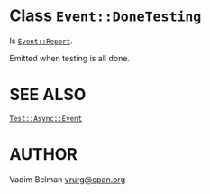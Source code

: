 Class `Event::DoneTesting`
==========================

Is [`Event::Report`](https://github.com/vrurg/raku-Test-Async/blob/v0.1.901/docs/md/Test/Async/Event/Report.md).

Emitted when testing is all done.

SEE ALSO
========

[`Test::Async::Event`](https://github.com/vrurg/raku-Test-Async/blob/v0.1.901/docs/md/Test/Async/Event.md)

AUTHOR
======

Vadim Belman <vrurg@cpan.org>


